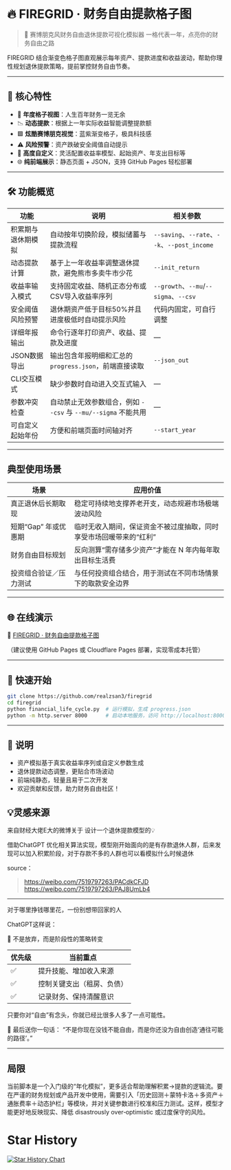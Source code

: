 # 🔥 FIREGRID · 财务自由提款格子图

> 🚀 赛博朋克风财务自由退休提款可视化模拟器
> 一格代表一年，点亮你的财务自由之路

FIREGRID 结合渐变色格子图直观展示每年资产、提款进度和收益波动，帮助你理性规划退休提款策略，提前掌控财务自由节奏。

---

## 🎯 核心特性

* 📅 **年度格子视图**：人生百年财务一览无余
* 📉 **动态提款**：根据上一年实际收益智能调整提款额
* 🟪 **炫酷赛博朋克视觉**：蓝紫渐变格子，极具科技感
* ⚠️ **风险预警**：资产跌破安全阈值自动提示
* 🔧 **高度自定义**：灵活配置收益率模型、起始资产、年支出目标等
* 🌐 **纯前端展示**：静态页面 + JSON，支持 GitHub Pages 轻松部署

---

## 🛠 功能概览

| 功能        | 说明                                          | 相关参数                                      |
| --------- | ------------------------------------------- | ----------------------------------------- |
| 积累期与退休期模拟 | 自动按年切换阶段，模拟储蓄与提款流程                          | `--saving`、`--rate`、`--k`、`--post_income` |
| 动态提款计算    | 基于上一年收益率调整退休提款，避免熊市多卖牛市少花                   | `--init_return`                           |
| 收益率输入模式   | 支持固定收益、随机正态分布或CSV导入收益率序列                    | `--growth`、`--mu`/`--sigma`、`--csv`       |
| 安全阈值风险预警  | 退休期资产低于目标50%并且进度极低时自动提示风险                   | 代码内固定，可自行调整                               |
| 详细年报输出    | 命令行逐年打印资产、收益、提款及进度                          | —                                         |
| JSON数据导出  | 输出包含年报明细和汇总的 `progress.json`，前端直接读取         | `--json_out`                              |
| CLI交互模式   | 缺少参数时自动进入交互式输入                              | —                                         |
| 参数冲突检查    | 自动禁止无效参数组合，例如 `--csv` 与 `--mu/--sigma` 不能共用 | —                                         |
| 可自定义起始年份  | 方便和前端页面时间轴对齐                                | `--start_year`                            |

---

## 典型使用场景
| 场景            | 应用价值                               |
| ------------- | ---------------------------------- |
| 真正退休后长期取现     | 稳定可持续地支撑养老开支，动态规避市场极端波动风险          |
| 短期“Gap” 年或优惠期 | 临时无收入期间，保证资金不被过度抽取，同时享受市场回暖带来的“红利” |
| 财务自由目标规划      | 反向测算“需存储多少资产”才能在 N 年内每年取出目标生活费     |
| 投资组合验证／压力测试   | 与任何投资组合结合，用于测试在不同市场情景下的取款安全边界      |


---

## 🌐 在线演示

🔗 [FIREGRID · 财务自由提款格子图](https://firegrid.111533.xyz/)

（建议使用 GitHub Pages 或 Cloudflare Pages 部署，实现零成本托管）

---

## 🚀 快速开始

```bash
git clone https://github.com/realzsan3/firegrid
cd firegrid
python financial_life_cycle.py  # 运行模拟，生成 progress.json
python -m http.server 8000      # 启动本地服务，访问 http://localhost:8000
```

---

## 📖 说明

* 资产模拟基于真实收益率序列或自定义参数生成
* 退休提款动态调整，更贴合市场波动
* 前端纯静态，轻量且易于二次开发
* 欢迎贡献和反馈，助力财务自由社区！

## 💡灵感来源
来自财经大佬E大的微博关于 设计一个退休提款模型的💡

借助ChatGPT 优化相关算法实现，模型刚开始面向的是有存款退休人群，后来发现可以加入积累阶段，对于存款不多的人群也可以看模拟什么时候退休

source：
 > https://weibo.com/7519797263/PACdkCFJD  
 https://weibo.com/7519797263/PAJ8UmLb4
---
对于哪里挣钱哪里花，一份别想带回家的人

ChatGPT这样说：

🚧 不是放弃，而是阶段性的策略转变

| 优先级 | 当前重点          |
| --- | ------------- |
| ✅   | 提升技能、增加收入来源   |
| ✅   | 控制关键支出（租房、负债） |
| ✅   | 记录财务、保持清醒意识   |

只要你对“自由”有念头，你就已经比很多人多了一点可能性。

💬 最后送你一句话：
“不是你现在没钱不能自由，而是你还没为自由创造‘通往可能的路径’。”

---

## 局限
当前脚本是一个入门级的“年化模拟”，更多适合帮助理解积累→提款的逻辑流。要在严谨的财务规划或产品开发中使用，需要引入「历史回测＋蒙特卡洛＋多资产＋通胀费率＋动态护栏」等模块，并对关键参数进行校准和压力测试。这样，模型才能更好地反映现实、降低 disastrously over‑optimistic 或过度保守的风险。

# Star History

<a href="https://www.star-history.com/#realzsan3/firegrid&Date">
 <picture>
   <source media="(prefers-color-scheme: dark)" srcset="https://api.star-history.com/svg?repos=realzsan3/firegrid&type=Date&theme=dark" />
   <source media="(prefers-color-scheme: light)" srcset="https://api.star-history.com/svg?repos=realzsan3/firegrid&type=Date" />
   <img alt="Star History Chart" src="https://api.star-history.com/svg?repos=realzsan3/firegrid&type=Date" />
 </picture>
</a>